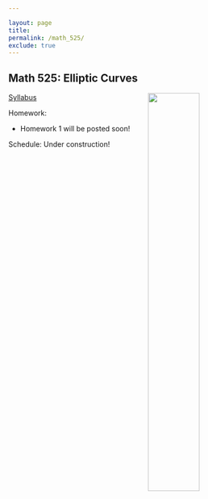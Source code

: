 ```yaml
---

layout: page
title: 
permalink: /math_525/
exclude: true
---
```


## Math 525: Elliptic Curves  

<img src='EC.png' style="float:right; width:45%; margin:0px;"/>  


[Syllabus](https://drive.google.com/open?id=1--OWL5vU-uHG7y1wGnjXO4-1MUySs42O&usp=drive_fs)

Homework: 
* Homework 1 will be posted soon!

Schedule: Under construction!